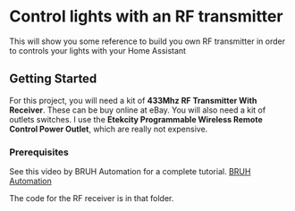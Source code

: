 # Control lights with an RF transmitter

This will show you some reference to build you own RF transmitter in order to controls your lights with your Home Assistant

## Getting Started

For this project, you will need a kit of **433Mhz RF Transmitter With Receiver**. These can be buy online at eBay.
You will also need a kit of outlets switches. I use the **Etekcity Programmable Wireless Remote Control Power Outlet**, which are really not expensive.

### Prerequisites

See this video by BRUH Automation for a complete tutorial.
[BRUH Automation](https://www.youtube.com/watch?v=5UUazFbK-Hg&lc)

The code for the RF receiver is in that folder.
